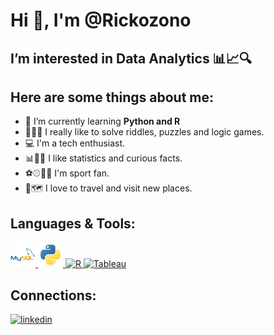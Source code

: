 <h1 align="left">Hi 👋, I'm @Rickozono</h1>

## I’m interested in Data Analytics 📊📈🔍

## Here are some things about me:

- 🌱 I’m currently learning **Python and R**
- 🧠🕵️‍♂️ I really like to solve riddles, puzzles and logic games.
- 💻 I'm a tech enthusiast.
- 📊🤔💭 I like statistics and curious facts.
- ⚽⚾🏃‍♂️ I'm sport fan.
- 🛫🗺️ I love to travel and visit new places.

## Languages & Tools:
<p align="left"> <a href="https://www.mysql.com/" target="_blank" rel="noreferrer"> <img src="https://raw.githubusercontent.com/devicons/devicon/master/icons/mysql/mysql-original-wordmark.svg" alt="mysql" width="40" height="40"/> </a> <a href="https://www.python.org" target="_blank" rel="noreferrer">  <img src="https://raw.githubusercontent.com/devicons/devicon/master/icons/python/python-original.svg" alt="python" width="40" height="40"/>  <img src="https://www.r-project.org/Rlogo.png" width="40" height="40" alt="R"> <img src="https://logos-world.net/wp-content/uploads/2021/10/Tableau-Emblem-700x394.png" width="80" height="50" alt="Tableau">  </a> </p>

## Connections:
<a href="https://www.linkedin.com/in/ricardo-andres-kozono/" target="_blank"><img src="https://upload.wikimedia.org/wikipedia/commons/thumb/c/ca/LinkedIn_logo_initials.png/768px-LinkedIn_logo_initials.png" alt="linkedin" width="40" height="40"></a>


<!---
Rickozono/Rickozono is a ✨ special ✨ repository because its `README.md` (this file) appears on your GitHub profile.
You can click the Preview link to take a look at your changes.
--->
